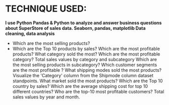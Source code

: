 # TECHNIQUE USED:
**I use Python Pandas & Python to analyze and answer business questions about SuperStore of sales data. Seaborn, pandas, matplotlib Data cleaning, data analysis**

* Which are the most selling products?
* Which are the Top 10 products by sales?
Which are the most profitable products?
What category sold the most?
Which are the most profitable category?
Total sales values by category and subcategory Which are the most selling products in subcategory?
Which customer segments are the most profitable ?
What shipping modes sold the most products?
Visualize the 'Category' column from the Shipmode column dataset standpoints. 
What market sold the most products?
Which are the Top 10 country by sales?
Which are the average shipping cost for top 10 different countries?
Who are the top-10 most profitable customers?
Total sales values by year and month.
